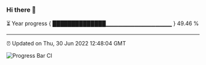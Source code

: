 ### Hi there 👋

⏳ Year progress { ██████████████▁▁▁▁▁▁▁▁▁▁▁▁▁▁▁▁ } 49.46 %

---

⏰ Updated on Thu, 30 Jun 2022 12:48:04 GMT

![Progress Bar CI](https://github.com/ZhaoGui/ZhaoGui/workflows/Progress%20Bar%20CI/badge.svg)

